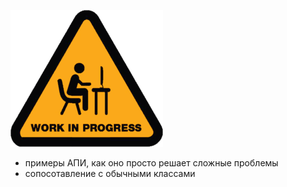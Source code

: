 ![](../assets/work_In_progress.png)

* примеры АПИ, как оно просто решает сложные проблемы
* сопосотавление с обычными классами